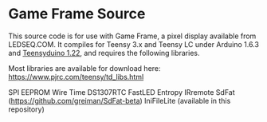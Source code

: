 Game Frame Source
=========
This source code is for use with Game Frame, a pixel display available from LEDSEQ.COM.
It compiles for Teensy 3.x and Teensy LC under Arduino 1.6.3 and [Teensyduino 1.22](https://www.pjrc.com/teensy/td_122/), and requires the following libraries.

Most libraries are available for download here:
https://www.pjrc.com/teensy/td_libs.html

SPI
EEPROM
Wire
Time
DS1307RTC
FastLED
Entropy
IRremote
SdFat (https://github.com/greiman/SdFat-beta)
IniFileLite (available in this repository)
